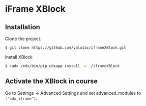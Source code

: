 # iFrame XBlock

## Installation

Clone the project.

```bash
$ git clone https://github.com/valutac/iframeXBlock.git
```

Install XBlock

```bash
$ sudo /edx/bin/pip.edxapp install -e ./iframeXBlock
```

## Activate the XBlock in course
Go to Settings -> Advanced Settings and set advanced_modules to `["edx_iframe"]`.

